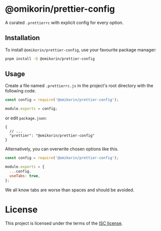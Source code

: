# @omikorin/prettier-config

A curated `.prettierrc` with explicit config for every option.

## Installation

To install `@omikorin/prettier-config`, use your favourite package manager:

```bash
pnpm install -D @omikorin/prettier-config
```

## Usage

Create a file named `.prettierrc.js` in the project's root directory with the following code.

```js
const config = require('@omikorin/prettier-config');

module.exports = config;
```

or edit `package.json`:

```jsonc
{
  // ...
  "prettier": "@omikorin/prettier-config"
}
```

Alternatively, you can overwrite chosen options like this.

```js
const config = require('@omikorin/prettier-config');

module.exports = {
  ...config,
  useTabs: true,
};
```

We all know tabs are worse than spaces and should be avoided.

# License

This project is licensed under the terms of the [ISC license](https://github.com/Omikorin/shared/blob/main/LICENSE).
